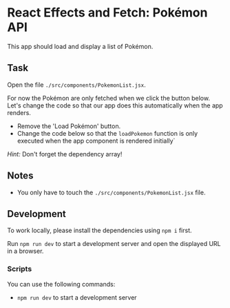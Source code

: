 # React Effects and Fetch: Pokémon API

This app should load and display a list of Pokémon.

## Task

Open the file `./src/components/PokemonList.jsx`.

For now the Pokémon are only fetched when we click the button below. Let's change the code so that our app does this automatically when the app renders.

- Remove the 'Load Pokémon' button.
- Change the code below so that the `loadPokemon` function is only executed when the app component is rendered initially`

_Hint:_ Don't forget the dependency array!

## Notes

- You only have to touch the `./src/components/PokemonList.jsx` file.

## Development

To work locally, please install the dependencies using `npm i` first.

Run `npm run dev` to start a development server and open the displayed URL in a browser.

### Scripts

You can use the following commands:

- `npm run dev` to start a development server
